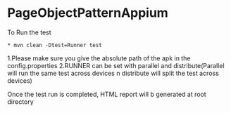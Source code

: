 # PageObjectPatternAppium

To Run the test

    * mvn clean -Dtest=Runner test
    

1.Please make sure you give the absolute path of the apk in the config.properties
2.RUNNER can be set with parallel and distribute(Parallel will run the same test across devices n distribute will split the test across devices)


Once the test run is completed, HTML report will b generated at root directory
